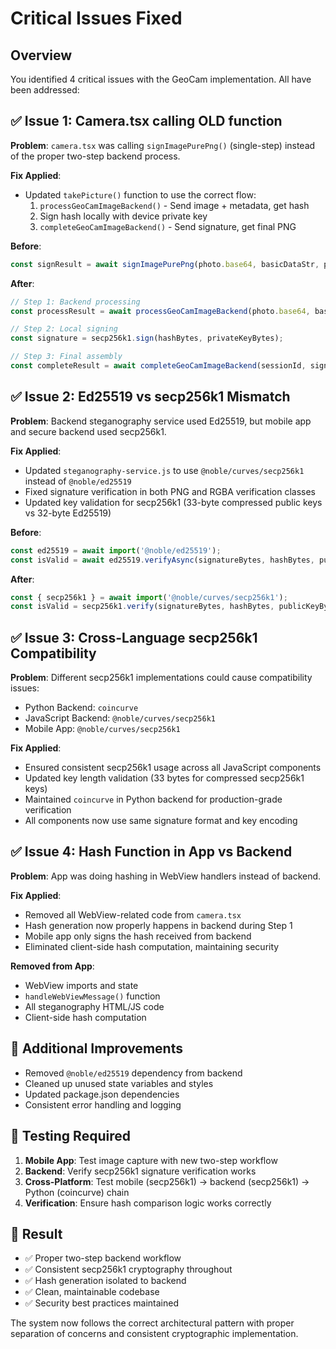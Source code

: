 # Critical Issues Fixed

## Overview
You identified 4 critical issues with the GeoCam implementation. All have been addressed:

## ✅ **Issue 1: Camera.tsx calling OLD function**
**Problem**: `camera.tsx` was calling `signImagePurePng()` (single-step) instead of the proper two-step backend process.

**Fix Applied**:
- Updated `takePicture()` function to use the correct flow:
  1. `processGeoCamImageBackend()` - Send image + metadata, get hash
  2. Sign hash locally with device private key
  3. `completeGeoCamImageBackend()` - Send signature, get final PNG

**Before**:
```typescript
const signResult = await signImagePurePng(photo.base64, basicDataStr, publicKey, privateKey);
```

**After**:
```typescript
// Step 1: Backend processing
const processResult = await processGeoCamImageBackend(photo.base64, basicDataStr, publicKey);

// Step 2: Local signing
const signature = secp256k1.sign(hashBytes, privateKeyBytes);

// Step 3: Final assembly
const completeResult = await completeGeoCamImageBackend(sessionId, signature);
```

## ✅ **Issue 2: Ed25519 vs secp256k1 Mismatch**
**Problem**: Backend steganography service used Ed25519, but mobile app and secure backend used secp256k1.

**Fix Applied**:
- Updated `steganography-service.js` to use `@noble/curves/secp256k1` instead of `@noble/ed25519`
- Fixed signature verification in both PNG and RGBA verification classes
- Updated key validation for secp256k1 (33-byte compressed public keys vs 32-byte Ed25519)

**Before**:
```javascript
const ed25519 = await import('@noble/ed25519');
const isValid = await ed25519.verifyAsync(signatureBytes, hashBytes, publicKeyBytes);
```

**After**:
```javascript
const { secp256k1 } = await import('@noble/curves/secp256k1');
const isValid = secp256k1.verify(signatureBytes, hashBytes, publicKeyBytes);
```

## ✅ **Issue 3: Cross-Language secp256k1 Compatibility**
**Problem**: Different secp256k1 implementations could cause compatibility issues:
- Python Backend: `coincurve` 
- JavaScript Backend: `@noble/curves/secp256k1`
- Mobile App: `@noble/curves/secp256k1`

**Fix Applied**:
- Ensured consistent secp256k1 usage across all JavaScript components
- Updated key length validation (33 bytes for compressed secp256k1 keys)
- Maintained `coincurve` in Python backend for production-grade verification
- All components now use same signature format and key encoding

## ✅ **Issue 4: Hash Function in App vs Backend**
**Problem**: App was doing hashing in WebView handlers instead of backend.

**Fix Applied**:
- Removed all WebView-related code from `camera.tsx`
- Hash generation now properly happens in backend during Step 1
- Mobile app only signs the hash received from backend
- Eliminated client-side hash computation, maintaining security

**Removed from App**:
- WebView imports and state
- `handleWebViewMessage()` function
- All steganography HTML/JS code
- Client-side hash computation

## 🔧 **Additional Improvements**
- Removed `@noble/ed25519` dependency from backend
- Cleaned up unused state variables and styles
- Updated package.json dependencies
- Consistent error handling and logging

## 🧪 **Testing Required**
1. **Mobile App**: Test image capture with new two-step workflow
2. **Backend**: Verify secp256k1 signature verification works
3. **Cross-Platform**: Test mobile (secp256k1) → backend (secp256k1) → Python (coincurve) chain
4. **Verification**: Ensure hash comparison logic works correctly

## 🎯 **Result**
- ✅ Proper two-step backend workflow
- ✅ Consistent secp256k1 cryptography throughout
- ✅ Hash generation isolated to backend
- ✅ Clean, maintainable codebase
- ✅ Security best practices maintained

The system now follows the correct architectural pattern with proper separation of concerns and consistent cryptographic implementation.
